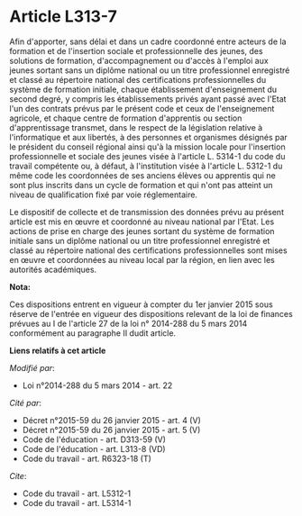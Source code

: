 # Article L313-7

Afin d'apporter, sans délai et dans un cadre coordonné entre acteurs de la formation et de l'insertion sociale et
professionnelle des jeunes, des solutions de formation, d'accompagnement ou d'accès à l'emploi aux jeunes sortant sans un
diplôme national ou un titre professionnel enregistré et classé au répertoire national des certifications professionnelles du
système de formation initiale, chaque établissement d'enseignement du second degré, y compris les établissements privés ayant
passé avec l'Etat l'un des contrats prévus par le présent code et ceux de l'enseignement agricole, et chaque centre de
formation d'apprentis ou section d'apprentissage transmet, dans le respect de la législation relative à l'informatique et aux
libertés, à des personnes et organismes désignés par le président du conseil régional ainsi qu'à la mission locale pour
l'insertion professionnelle et sociale des jeunes visée à l'article L. 5314-1 du code du travail compétente ou, à défaut, à
l'institution visée à l'article L. 5312-1 du même code les coordonnées de ses anciens élèves ou apprentis qui ne sont plus
inscrits dans un cycle de formation et qui n'ont pas atteint un niveau de qualification fixé par voie réglementaire. 

Le dispositif de collecte et de transmission des données prévu au présent article est mis en œuvre et coordonné au niveau
national par l'Etat. Les actions de prise en charge des jeunes sortant du système de formation initiale sans un diplôme
national ou un titre professionnel enregistré et classé au répertoire national des certifications professionnelles sont mises
en œuvre et coordonnées au niveau local par la région, en lien avec les autorités académiques.

**Nota:**

Ces dispositions entrent en vigueur à compter du 1er janvier 2015 sous réserve de l'entrée en vigueur des dispositions
relevant de la loi de finances prévues au I de l'article 27 de la loi n° 2014-288 du 5 mars 2014 conformément au paragraphe
II dudit article.

**Liens relatifs à cet article**

_Modifié par_:

  - Loi n°2014-288 du 5 mars 2014 - art. 22

_Cité par_:

  - Décret n°2015-59 du 26 janvier 2015 - art. 4 (V)
  - Décret n°2015-59 du 26 janvier 2015 - art. 5 (V)
  - Code de l'éducation - art. D313-59 (V)
  - Code de l'éducation - art. L313-8 (VD)
  - Code du travail - art. R6323-18 (T)

_Cite_:

  - Code du travail - art. L5312-1
  - Code du travail - art. L5314-1
